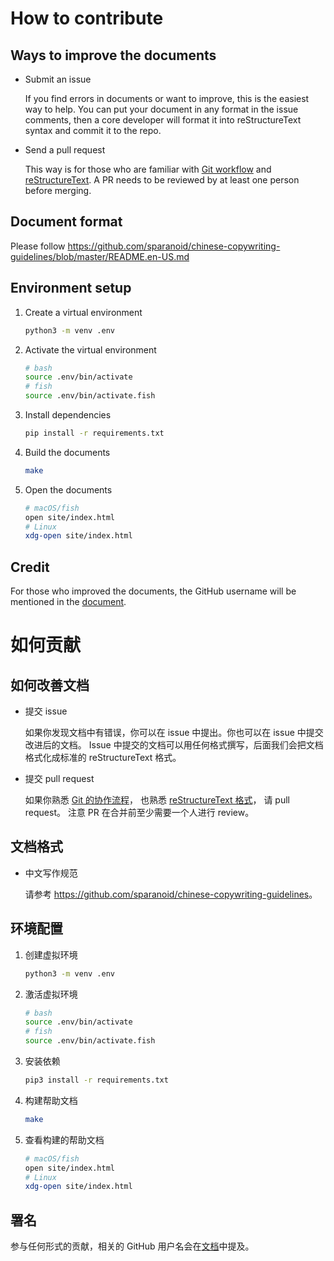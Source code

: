 # How to contribute

## Ways to improve the documents

* Submit an issue

  If you find errors in documents or want to improve, this is the easiest way to help.
  You can put your document in any format in the issue comments, then a core developer
  will format it into reStructureText syntax and commit it to the repo.

* Send a pull request

  This way is for those who are familiar with
  [Git workflow](https://guides.github.com/introduction/flow/) and
  [reStructureText](http://www.sphinx-doc.org/en/stable/rest.html).
  A PR needs to be reviewed by at least one person before merging.

## Document format

Please follow <https://github.com/sparanoid/chinese-copywriting-guidelines/blob/master/README.en-US.md>

## Environment setup

1. Create a virtual environment

    ```bash
    python3 -m venv .env
    ```

2. Activate the virtual environment

    ```bash
    # bash
    source .env/bin/activate
    # fish
    source .env/bin/activate.fish
    ```

3. Install dependencies

    ```bash
    pip install -r requirements.txt
    ```

4. Build the documents

    ```bash
    make
    ```
  
5. Open the documents

    ```bash
    # macOS/fish
    open site/index.html
    # Linux
    xdg-open site/index.html
    ```

## Credit

For those who improved the documents, the GitHub username will be mentioned in the
[document](https://mirrors.ustc.edu.cn/help/contributor.html).


# 如何贡献

## 如何改善文档

* 提交 issue

  如果你发现文档中有错误，你可以在 issue 中提出。你也可以在 issue 中提交改进后的文档。
  Issue 中提交的文档可以用任何格式撰写，后面我们会把文档格式化成标准的 reStructureText 格式。

* 提交 pull request

  如果你熟悉 [Git 的协作流程](https://guides.github.com/introduction/flow/)，
  也熟悉 [reStructureText 格式](http://www.sphinx-doc.org/en/stable/rest.html)，
  请 pull request。
  注意 PR 在合并前至少需要一个人进行 review。

## 文档格式

* 中文写作规范

  请参考 <https://github.com/sparanoid/chinese-copywriting-guidelines>。

## 环境配置

1. 创建虚拟环境

    ```bash
    python3 -m venv .env
    ```

2. 激活虚拟环境

    ```bash
    # bash
    source .env/bin/activate
    # fish
    source .env/bin/activate.fish
    ```

3. 安装依赖

    ```bash
    pip3 install -r requirements.txt
    ```

4. 构建帮助文档

    ```bash
    make
    ```

5. 查看构建的帮助文档

    ```bash
    # macOS/fish
    open site/index.html
    # Linux
    xdg-open site/index.html
    ```

## 署名

参与任何形式的贡献，相关的 GitHub 用户名会在[文档](https://mirrors.ustc.edu.cn/help/contributor.html)中提及。

